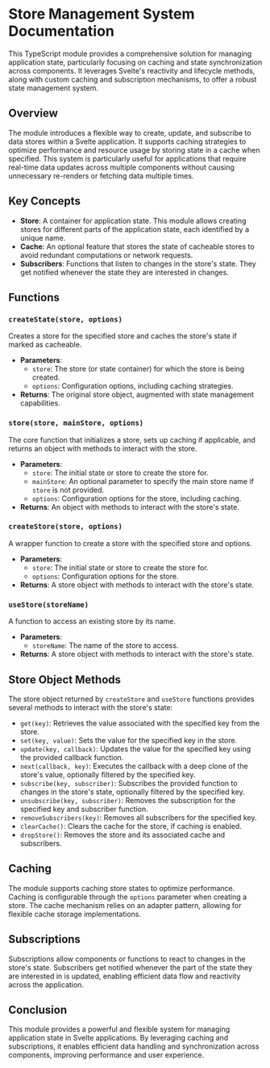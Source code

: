 # Store Management System Documentation

This TypeScript module provides a comprehensive solution for managing application state, particularly focusing on caching and state synchronization across components. It leverages Svelte's reactivity and lifecycle methods, along with custom caching and subscription mechanisms, to offer a robust state management system.

## Overview

The module introduces a flexible way to create, update, and subscribe to data stores within a Svelte application. It supports caching strategies to optimize performance and resource usage by storing state in a cache when specified. This system is particularly useful for applications that require real-time data updates across multiple components without causing unnecessary re-renders or fetching data multiple times.

## Key Concepts

-   **Store**: A container for application state. This module allows creating stores for different parts of the application state, each identified by a unique name.
-   **Cache**: An optional feature that stores the state of cacheable stores to avoid redundant computations or network requests.
-   **Subscribers**: Functions that listen to changes in the store's state. They get notified whenever the state they are interested in changes.

## Functions

### `createState(store, options)`

Creates a store for the specified store and caches the store's state if marked as cacheable.

-   **Parameters**:
    -   `store`: The store (or state container) for which the store is being created.
    -   `options`: Configuration options, including caching strategies.
-   **Returns**: The original store object, augmented with state management capabilities.

### `store(store, mainStore, options)`

The core function that initializes a store, sets up caching if applicable, and returns an object with methods to interact with the store.

-   **Parameters**:
    -   `store`: The initial state or store to create the store for.
    -   `mainStore`: An optional parameter to specify the main store name if `store` is not provided.
    -   `options`: Configuration options for the store, including caching.
-   **Returns**: An object with methods to interact with the store's state.

### `createStore(store, options)`

A wrapper function to create a store with the specified store and options.

-   **Parameters**:
    -   `store`: The initial state or store to create the store for.
    -   `options`: Configuration options for the store.
-   **Returns**: A store object with methods to interact with the store's state.

### `useStore(storeName)`

A function to access an existing store by its name.

-   **Parameters**:
    -   `storeName`: The name of the store to access.
-   **Returns**: A store object with methods to interact with the store's state.

## Store Object Methods

The store object returned by `createStore` and `useStore` functions provides several methods to interact with the store's state:

-   `get(key)`: Retrieves the value associated with the specified key from the store.
-   `set(key, value)`: Sets the value for the specified key in the store.
-   `update(key, callback)`: Updates the value for the specified key using the provided callback function.
-   `next(callback, key)`: Executes the callback with a deep clone of the store's value, optionally filtered by the specified key.
-   `subscribe(key, subscriber)`: Subscribes the provided function to changes in the store's state, optionally filtered by the specified key.
-   `unsubscribe(key, subscriber)`: Removes the subscription for the specified key and subscriber function.
-   `removeSubscribers(key)`: Removes all subscribers for the specified key.
-   `clearCache()`: Clears the cache for the store, if caching is enabled.
-   `dropStore()`: Removes the store and its associated cache and subscribers.

## Caching

The module supports caching store states to optimize performance. Caching is configurable through the `options` parameter when creating a store. The cache mechanism relies on an adapter pattern, allowing for flexible cache storage implementations.

## Subscriptions

Subscriptions allow components or functions to react to changes in the store's state. Subscribers get notified whenever the part of the state they are interested in is updated, enabling efficient data flow and reactivity across the application.

## Conclusion

This module provides a powerful and flexible system for managing application state in Svelte applications. By leveraging caching and subscriptions, it enables efficient data handling and synchronization across components, improving performance and user experience.
